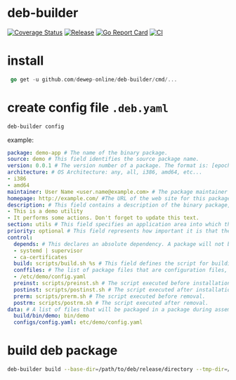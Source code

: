 
# deb-builder

[![Coverage Status](https://coveralls.io/repos/github/dewep-online/deb-builder/badge.svg?branch=master)](https://coveralls.io/github/dewep-online/deb-builder?branch=master)
[![Release](https://img.shields.io/github/release/dewep-online/deb-builder.svg?style=flat-square)](https://github.com/dewep-online/deb-builder/releases/latest)
[![Go Report Card](https://goreportcard.com/badge/github.com/dewep-online/deb-builder)](https://goreportcard.com/report/github.com/dewep-online/deb-builder)
[![CI](https://github.com/dewep-online/deb-builder/actions/workflows/ci.yml/badge.svg)](https://github.com/dewep-online/deb-builder/actions/workflows/ci.yml)

# install

```go
 go get -u github.com/dewep-online/deb-builder/cmd/... 
```

# create config file `.deb.yaml`

```bash
deb-builder config
```

example:

```yaml
package: demo-app # The name of the binary package.
source: demo # This field identifies the source package name.
version: 0.0.1 # The version number of a package. The format is: [epoch:]upstream_version[-revision].
architecture: # OS Architecture: any, all, i386, amd64, etc...
- i386
- amd64
maintainer: User Name <user.name@example.com> # The package maintainer’s name and email address. The name must come first, then the email address inside angle brackets <> (in RFC822 format).
homepage: http://example.com/ #The URL of the web site for this package, preferably (when applicable) the site from which the original source can be obtained and any additional upstream documentation or information may be found. 
description: # This field contains a description of the binary package, consisting of two parts, the synopsis or the short description, and the long description.
- This is a demo utility
- It performs some actions. Don't forget to update this text.
section: utils # This field specifies an application area into which the package has been classified: admin, cli-mono, comm, database, debug, devel, doc, editors, education, electronics, embedded, fonts, games, gnome, gnu-r, gnustep, graphics, hamradio, haskell, httpd, interpreters, introspection, java, javascript, kde, kernel, libdevel, libs, lisp, localization, mail, math, metapackages, misc, net, news, ocaml, oldlibs, otherosfs, perl, php, python, ruby, rust, science, shells, sound, tasks, tex, text, utils, vcs, video, web, x11, xfce, zope.
priority: optional # This field represents how important it is that the user have the package installed: required, important, standard, optional, extra.
control:
  depends: # This declares an absolute dependency. A package will not be configured unless all of the packages listed in its Depends field have been correctly configured (unless there is a circular dependency as described above).
  - systemd | supervisor
  - ca-certificates
  build: scripts/build.sh %s # This field defines the script for building the application from the source code. During the build, the name of the architecture is passed to the script. Example: sh scripts/build.sh amd64
  conffiles: # The list of package files that are configuration files, when updating, files from this list are not overwritten with new ones, unless this is specified separately;
  - /etc/demo/config.yaml
  preinst: scripts/preinst.sh # The script executed before installation.
  postinst: scripts/postinst.sh # The script executed after installation.
  prerm: scripts/prerm.sh # The script executed before removal.
  postrm: scripts/postrm.sh # The script executed after removal.
data: # A list of files that will be packaged in a package during assembly, where the source file is preceded by a colon, and after it is the name and location of the file in the package.
  build/bin/demo: bin/demo
  configs/config.yaml: etc/demo/config.yaml
```

# build deb package

```bash
deb-builder build --base-dir=/path/to/deb/release/directory --tmp-dir=/path/to/build/directory
```